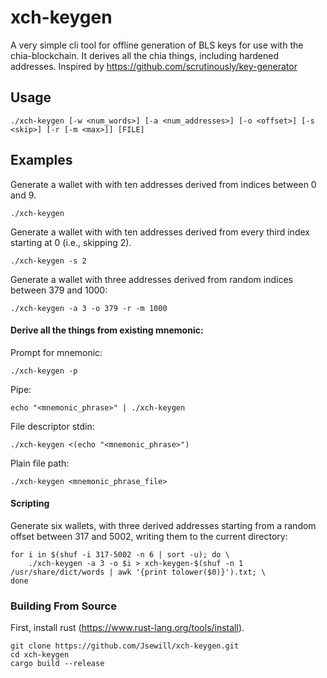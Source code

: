 # xch-keygen

A very simple cli tool for offline generation of BLS keys for use with the chia-blockchain. It derives all the chia things, including hardened addresses. Inspired by https://github.com/scrutinously/key-generator

## Usage

```shell
./xch-keygen [-w <num_words>] [-a <num_addresses>] [-o <offset>] [-s <skip>] [-r [-m <max>]] [FILE]
```

## Examples

Generate a wallet with with ten addresses derived from indices between 0 and 9.
```shell
./xch-keygen
```

Generate a wallet with with ten addresses derived from every third index starting at 0 (i.e., skipping 2).
```shell
./xch-keygen -s 2
```

Generate a wallet with three addresses derived from random indices between 379 and 1000:

```shell
./xch-keygen -a 3 -o 379 -r -m 1000
```

#### Derive all the things from existing mnemonic:

Prompt for mnemonic:

```shell
./xch-keygen -p
```

Pipe:

```shell
echo "<mnemonic_phrase>" | ./xch-keygen
```

File descriptor stdin:

```shell
./xch-keygen <(echo "<mnemonic_phrase>")
```

Plain file path:

```shell
./xch-keygen <mnemonic_phrase_file>
```

#### Scripting
Generate six wallets, with three derived addresses starting from a random offset between 317 and 5002, writing them to the current directory:

```shell
for i in $(shuf -i 317-5002 -n 6 | sort -u); do \
    ./xch-keygen -a 3 -o $i > xch-keygen-$(shuf -n 1 /usr/share/dict/words | awk '{print tolower($0)}').txt; \
done
```

### Building From Source

First, install rust (https://www.rust-lang.org/tools/install).

```shell
git clone https://github.com/Jsewill/xch-keygen.git
cd xch-keygen
cargo build --release
```